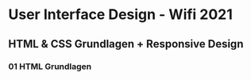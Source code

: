 # User Interface Design - Wifi 2021

## HTML & CSS Grundlagen + Responsive Design

### 01 HTML Grundlagen

